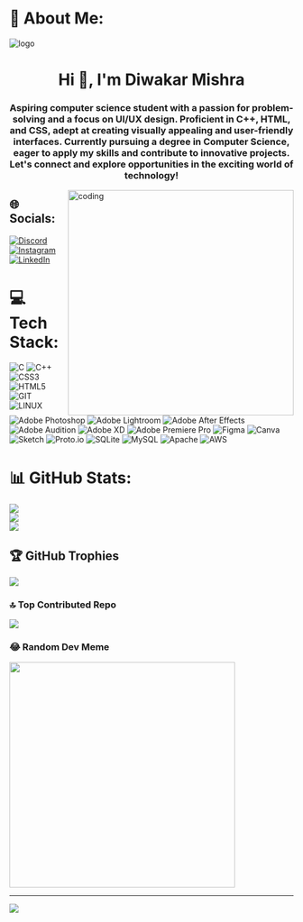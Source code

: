 # 💫 About Me:
 ![logo](https://gifdb.com/images/high/animated-chock-coding-c78f6elj32sfoi8q.gif)
<h1 align="center">Hi 👋, I'm Diwakar Mishra</h1>


<h3 align="center">Aspiring computer science student with a passion for problem-solving and a focus on UI/UX design. Proficient in C++, HTML, and CSS, adept at creating visually appealing and user-friendly interfaces. Currently pursuing a degree in Computer Science, eager to apply my skills and contribute to innovative projects. Let's connect and explore opportunities in the exciting world of technology!</h3>
<img align="right" alt="coding" width="400" src="https://user-images.githubusercontent.com/74038190/212741999-016fddbd-617a-4448-8042-0ecf907aea25.gif">


## 🌐 Socials:
[![Discord](https://img.shields.io/badge/Discord-%237289DA.svg?logo=discord&logoColor=white)](https://discord.gg/_diwakar_) [![Instagram](https://img.shields.io/badge/Instagram-%23E4405F.svg?logo=Instagram&logoColor=white)](https://instagram.com/_the_diwakar) [![LinkedIn](https://img.shields.io/badge/LinkedIn-%230077B5.svg?logo=linkedin&logoColor=white)](https://linkedin.com/in/www.linkedin.com/in/diwakar-mishra-) 

# 💻 Tech Stack:
![C](https://img.shields.io/badge/c-%2300599C.svg?style=plastic&logo=c&logoColor=white) ![C++](https://img.shields.io/badge/c++-%2300599C.svg?style=plastic&logo=c%2B%2B&logoColor=white) ![CSS3](https://img.shields.io/badge/css3-%231572B6.svg?style=plastic&logo=css3&logoColor=white) ![HTML5](https://img.shields.io/badge/html5-%23E34F26.svg?style=plastic&logo=html5&logoColor=white) ![GIT](https://img.shields.io/badge/Git-fc6d26?style=plastic&logo=git&logoColor=white) ![LINUX](https://img.shields.io/badge/Linux-FCC624?style=plastic&logo=linux&logoColor=black) ![Adobe Photoshop](https://img.shields.io/badge/adobephotoshop-%2331A8FF.svg?style=plastic&logo=adobephotoshop&logoColor=white) ![Adobe Lightroom](https://img.shields.io/badge/Adobe%20Lightroom-31A8FF.svg?style=plastic&logo=Adobe%20Lightroom&logoColor=white) ![Adobe After Effects](https://img.shields.io/badge/Adobe%20After%20Effects-9999FF.svg?style=plastic&logo=Adobe%20After%20Effects&logoColor=white) ![Adobe Audition](https://img.shields.io/badge/Adobe%20Audition-9999FF.svg?style=plastic&logo=Adobe%20Audition&logoColor=white) ![Adobe XD](https://img.shields.io/badge/Adobe%20XD-470137?style=plastic&logo=Adobe%20XD&logoColor=#FF61F6) ![Adobe Premiere Pro](https://img.shields.io/badge/Adobe%20Premiere%20Pro-9999FF.svg?style=plastic&logo=Adobe%20Premiere%20Pro&logoColor=white) 	![Figma](https://img.shields.io/badge/figma-%23F24E1E.svg?style=plastic&logo=figma&logoColor=white) ![Canva](https://img.shields.io/badge/Canva-%2300C4CC.svg?style=plastic&logo=Canva&logoColor=white) ![Sketch](https://img.shields.io/badge/Sketch-FFB387?style=plastic&logo=sketch&logoColor=black) ![Proto.io](https://img.shields.io/badge/Proto.io-161637?style=plastic&logo=proto.io&logoColor=00e5ff) ![SQLite](https://img.shields.io/badge/sqlite-%2307405e.svg?style=plastic&logo=sqlite&logoColor=white) ![MySQL](https://img.shields.io/badge/mysql-%2300f.svg?style=plastic&logo=mysql&logoColor=white) ![Apache](https://img.shields.io/badge/apache-%23D42029.svg?style=plastic&logo=apache&logoColor=white) ![AWS](https://img.shields.io/badge/AWS-%23FF9900.svg?style=plastic&logo=amazon-aws&logoColor=white)
# 📊 GitHub Stats:
![](https://github-readme-stats.vercel.app/api?username=RedC0der&theme=tokyonight&hide_border=false&include_all_commits=true&count_private=true)<br/>
![](https://github-readme-streak-stats.herokuapp.com/?user=RedC0der&theme=tokyonight&hide_border=false)<br/>
![](https://github-readme-stats.vercel.app/api/top-langs/?username=RedC0der&theme=tokyonight&hide_border=false&include_all_commits=true&count_private=true&layout=compact)

## 🏆 GitHub Trophies
![](https://github-profile-trophy.vercel.app/?username=RedC0der&theme=tokyonight&no-frame=false&no-bg=true&margin-w=4)

### 🔝 Top Contributed Repo
![](https://github-contributor-stats.vercel.app/api?username=RedC0der&limit=5&theme=tokyonight&combine_all_yearly_contributions=true)

### 😂 Random Dev Meme
<img src='https://randommeme-five.vercel.app/' style="height: 400px;"/>

---
[![](https://visitcount.itsvg.in/api?id=RedC0der&icon=4&color=7)](https://visitcount.itsvg.in)

<!-- Proudly created with GPRM ( https://gprm.itsvg.in ) -->

<!-- Proudly created with GPRM ( https://gprm.itsvg.in ) -->

